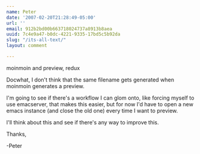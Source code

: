 ```yaml
---
name: Peter
date: '2007-02-20T21:28:49-05:00'
url: ''
email: 912b2bd00b663718024737a8913b8aea
uuid: 7c4e9a47-b0dc-4221-9335-17bd5c5b92da
slug: "/its-all-text/"
layout: comment

---
```


moinmoin and preview, redux

Docwhat, I don't think that the same filename gets generated when moinmoin generates a preview.

I'm going to see if there's a workflow I can glom onto, like forcing myself to use emacserver, that makes this easier, but for now I'd have to open a new emacs instance (and close the old one) every time I want to preview.

I'll think about this and see if there's any way to improve this.

Thanks,

-Peter
